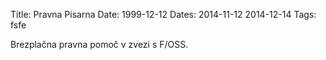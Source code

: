 Title: Pravna Pisarna
Date: 1999-12-12
Dates: 2014-11-12
       2014-12-14
Tags: fsfe

Brezplačna pravna pomoč v zvezi s F/OSS.
